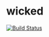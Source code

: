 # wicked

[![Build Status](https://travis-ci.org/fevangelista/wicked.svg?branch=master)](https://travis-ci.org/fevangelista/wicked)
